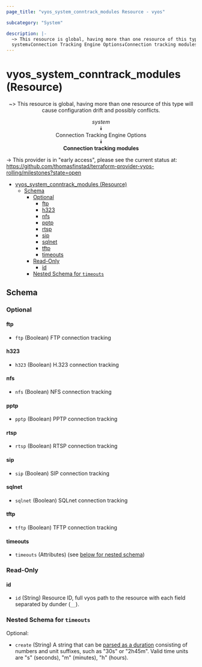 ```yaml
---
page_title: "vyos_system_conntrack_modules Resource - vyos"

subcategory: "System"

description: |-
  ~> This resource is global, having more than one resource of this type will cause configuration drift and possibly conflicts.
  system⯯Connection Tracking Engine Options⯯Connection tracking modules
---
```


# vyos_system_conntrack_modules (Resource)
<center>

~> This resource is global, having more than one resource of this type will cause configuration drift and possibly conflicts.

*system*  
⯯  
Connection Tracking Engine Options  
⯯  
**Connection tracking modules**


</center>

-> This provider is in "early access", please see the current status at: https://github.com/thomasfinstad/terraform-provider-vyos-rolling/milestones?state=open

<!--TOC-->

- [vyos_system_conntrack_modules (Resource)](#vyos_system_conntrack_modules-resource)
  - [Schema](#schema)
    - [Optional](#optional)
      - [ftp](#ftp)
      - [h323](#h323)
      - [nfs](#nfs)
      - [pptp](#pptp)
      - [rtsp](#rtsp)
      - [sip](#sip)
      - [sqlnet](#sqlnet)
      - [tftp](#tftp)
      - [timeouts](#timeouts)
    - [Read-Only](#read-only)
      - [id](#id)
    - [Nested Schema for `timeouts`](#nested-schema-for-timeouts)

<!--TOC-->

<!-- schema generated by tfplugindocs -->
## Schema

### Optional

#### ftp
- `ftp` (Boolean) FTP connection tracking
#### h323
- `h323` (Boolean) H.323 connection tracking
#### nfs
- `nfs` (Boolean) NFS connection tracking
#### pptp
- `pptp` (Boolean) PPTP connection tracking
#### rtsp
- `rtsp` (Boolean) RTSP connection tracking
#### sip
- `sip` (Boolean) SIP connection tracking
#### sqlnet
- `sqlnet` (Boolean) SQLnet connection tracking
#### tftp
- `tftp` (Boolean) TFTP connection tracking
#### timeouts
- `timeouts` (Attributes) (see [below for nested schema](#nestedatt--timeouts))

### Read-Only

#### id
- `id` (String) Resource ID, full vyos path to the resource with each field separated by dunder (`__`).

<a id="nestedatt--timeouts"></a>
### Nested Schema for `timeouts`

Optional:

- `create` (String) A string that can be [parsed as a duration](https://pkg.go.dev/time#ParseDuration) consisting of numbers and unit suffixes, such as &#34;30s&#34; or &#34;2h45m&#34;. Valid time units are &#34;s&#34; (seconds), &#34;m&#34; (minutes), &#34;h&#34; (hours).
